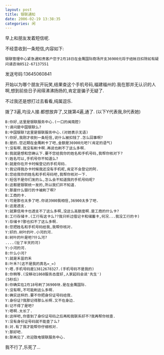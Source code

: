 ```yaml
---
layout: post
title: 银联通知
date: 2006-02-19 13:38:35
categories: 闲
---
```

早上和朋友发着短信呢.

不经意收到一条短信,内容如下:

    银联管理中心紧急通知贵客户您于2月18日在金鹰国际商场开支36900元将于结帐日扣除如有疑问请咨询0512-67137551


发送号码:13645060841

开始以为哪个朋友开玩笑,结果查这个手机号码,福建福州的.我在那并无认识的人啊,想到前些日子闹得沸沸扬扬的,肯定是骗子无疑了.

不过我还是想打过去看看,纯属逗乐.

拨了3遍,均没人接.都想放弃了,又拨第4遍,通了.
(以下Y代表我,B代表她)



    B:你好,这里是银联服务中心.(一口的闽南腔)
    Y:请问是中国银联么?
    B:中国银联?这里是银联服务中心.(对她表示无语)
    Y:你好,我刚才收到一条短信,说什么被扣钱了.怎么回事啊?
    B:是的.您近期在金鹰刷卡了吧,金额是36900元吧?(肯定的语气)
    Y:没有啊.我没有刷卡啊.再说也刷不了这么多啊.
    B:我就是想和您确认下.要不您给我你的姓名和手机号码,我帮你核对下?
    Y:姓名可以,手机号你不知道么?
    B:就是你在开卡时候登记的手机号码.
    Y:我记得我办卡时候我还没有手机呢,肯定不会登记的阿.
    B:您给我你的姓名和手机号码吧,我帮你核对一下.
    Y:短信不是你们发的么,怎么会不知道我的手机号码呢?
    B:这都是银联统一发的,所以我们并不知道.
    Y:那是什么银行的卡被刷了啊?
    B:工商的卡.
    Y:可是那也太多了吧.你说3900我相信,36900太多了吧.
    B:这是透支.
    Y:就算信用卡也透支不了这么多啊,没这么高额度啊.是工商的什么卡?
    B:工行存储卡.(工行有这卡么??我只听过借记卡和储蓄卡,何况...我没工行的卡)
    Y:存储卡?那也扣不了这么多啊.
    B:您把姓名和手机号码给我,我帮你核对.
    Y:好的.树叶的叶.小河的河.
    B:树叶的叶是吧?什么河?
    ....(扯了半天的河)
    Y:小河的河.
    B:什么小河?
    Y:就是禾苗的禾
    B:叶禾?(这不是我的真名=_=)
    Y:嗯.手机号码是13812678327.(手机号码不是我的)
    B:你稍等.(没移动1860服务态度好,人家起码会说'先生')
    (5秒后)
    B:你确实在2月18号刷了36900块.是在金鹰国际.
    Y:没有啊,不可能刷这么多啊.
    B:确实这样的.要不你把身份证号码给我.
    Y:身份证?我那记得那么长啊.又不在身边.
    B:记不得了是吧?
    Y:嗯啊.太长了.
    B:这样吧,你查到了身份证号码之后再和我联系好不?我再帮你核查.
    Y:没有身份证号码就不能查了么?
    B:对.有了我才能帮你仔细核对.
    Y:那好吧.
    B:那再见了.欢迎致电银联服务中心.

我不行了,乐死了...
